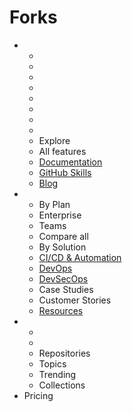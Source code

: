 # Forks

*
  *
  *
  *
  *
  *
  *
  *
  *
  * Explore
  * All features
  * [Documentation](https://docs.github.com/)
  * [GitHub Skills](https://skills.github.com/)
  * [Blog](https://github.blog/)
*
  * By Plan
  * Enterprise
  * Teams
  * Compare all
  * By Solution
  * [CI/CD & Automation](https://resources.github.com/ci-cd/)
  * [DevOps](https://resources.github.com/devops/)
  * [DevSecOps](https://resources.github.com/devops/fundamentals/devsecops/)
  * Case Studies
  * Customer Stories
  * [Resources](https://resources.github.com/)
*
  *
  *
  * Repositories
  * Topics
  * Trending
  * Collections
* Pricing
